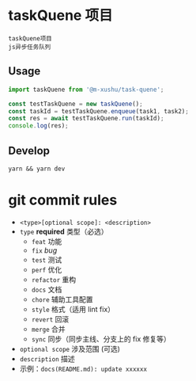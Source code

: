 # taskQuene 项目

    taskQuene项目
    js异步任务队列

## Usage

```javascript
import taskQuene from '@m-xushu/task-quene';

const testTaskQuene = new taskQuene();
const taskId = testTaskQuene.enqueue(task1, task2);
const res = await testTaskQuene.run(taskId);
console.log(res);
```

## Develop

```shell
yarn && yarn dev
```

# git commit rules

- `<type>[optional scope]: <description>`
- `type` **required** 类型（必选）
  - `feat` 功能
  - `fix` _bug_
  - `test` 测试
  - `perf` 优化
  - `refactor` 重构
  - `docs` 文档
  - `chore` 辅助工具配置
  - `style` 格式（适用 lint fix）
  - `revert` 回滚
  - `merge` 合并
  - `sync` 同步（同步主线、分支上的 fix 修复等）
- `optional scope` 涉及范围 (可选)
- `description` 描述
- 示例：`docs(README.md): update xxxxxx`
